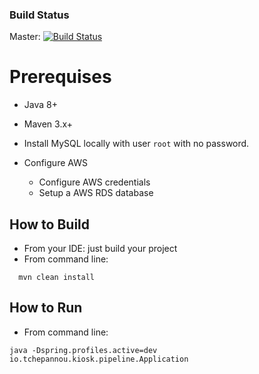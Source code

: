 ### Build Status
Master: [![Build Status](https://travis-ci.org/htchepannou/kiosk-pipeline.svg?branch=master)](https://travis-ci.org/htchepannou/kiosk-pipeline)


# Prerequises
- Java 8+
- Maven 3.x+

- Install MySQL locally with user ``root`` with no password.
  
- Configure AWS
  - Configure AWS credentials     
  - Setup a AWS RDS database
  

## How to Build
- From your IDE: just build your project
- From command line: 
```
  mvn clean install
```  

## How to Run
- From command line:
```
java -Dspring.profiles.active=dev io.tchepannou.kiosk.pipeline.Application 
```
